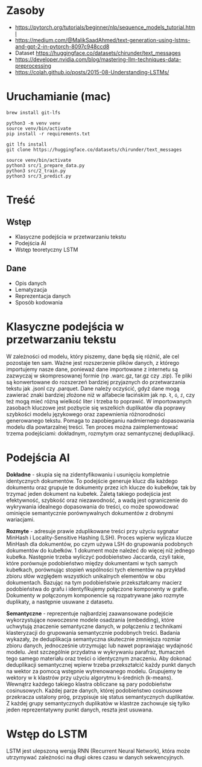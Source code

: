 # Zasoby
- https://pytorch.org/tutorials/beginner/nlp/sequence_models_tutorial.html
- https://medium.com/@MalikSaadAhmed/text-generation-using-lstms-and-gpt-2-in-pytorch-8097c948ccd8
- Dataset https://huggingface.co/datasets/chirunder/text_messages
- https://developer.nvidia.com/blog/mastering-llm-techniques-data-preprocessing
- https://colah.github.io/posts/2015-08-Understanding-LSTMs/

# Uruchamianie (mac)
```
brew install git-lfs

python3 -m venv venv
source venv/bin/activate
pip install -r requirements.txt

git lfs install
git clone https://huggingface.co/datasets/chirunder/text_messages

source venv/bin/activate
python3 src/1_prepare_data.py
python3 src/2_train.py
python3 src/3_predict.py
```

# Treść

## Wstęp

- Klasyczne podejścia w przetwarzaniu tekstu
- Podejścia AI
- Wstęp teoretyczny LSTM

## Dane

- Opis danych
- Lematyzacja
- Reprezentacja danych
- Sposób kodowania

# Klasyczne podejścia w przetwarzaniu tekstu

W zależności od modelu, który piszemy, dane będą się różnić, ale cel pozostaje ten sam. Ważne jest rozszerzenie plików danych, z którego importujemy nasze dane, ponieważ dane importowane z internetu są zazwyczaj w skompresowanej formie (np .warc.gz, tar.gz czy .zip). Te pliki są konwertowane do rozszerzeń bardziej przyjaznych do przetwarzania tekstu jak .jsonl czy .parquet. Dane należy oczyścić, gdyż dane mogą zawierać znaki bardziej złożone niż w alfabecie łacińskim jak np. `ł`, `ó`, `ź`, czy też mogą mieć różną wielkość liter i trzeba to poprawić. W importowanych zasobach kluczowe jest pozbycie się wszelkich duplikatów dla poprawy szybkości modelu językowego oraz zapewnienia różnorodności generowanego tekstu. Pomaga to zapobieganiu nadmiernego dopasowania modelu dla powtarzalnej treści. Ten proces można zaimplementować trzema podejściami: dokładnym, rozmytym oraz semantycznej deduplikacji. 

# Podejścia AI

**Dokładne** - skupia się na zidentyfikowaniu i usunięciu kompletnie identycznych dokumentów. To podejście generuje klucz dla każdego dokumentu oraz grupuje te dokumenty przez ich klucze do kubełków, tak by trzymać jeden dokument na kubełek. Zaletą takiego podejścia jest efektywność, szybkość oraz niezawodność, a wadą jest ograniczenie do wykrywania idealnego dopasowania do treści, co może spowodować ominięcie semantycznie porównywalnych dokumentów z drobnymi wariacjami. 

**Rozmyte** - adresuje prawie zduplikowane treści przy użyciu sygnatur MinHash i Locality-Sensitive Hashing (LSH). Proces wpierw wylicza klucze MinHash dla dokumentów, po czym używa LSH do grupowania podobnych dokumentów do kubełków. 1 dokument może należeć do więcej niż jednego kubełka. Następnie trzeba wyliczyć podobieństwo Jaccarda, czyli takie, które porównuje podobieństwo między dokumentami w tych samych kubełkach, porównując stopień wspólności tych elementów na przykład zbioru słów względem wszystkich unikalnych elementów w obu dokumentach. Bazując na tym podobieństwie przekształcamy macierz podobieństwa do grafu i identyfikujemy połączone komponenty w grafie. Dokumenty w połączonym komponencie są rozpatrywane jako rozmyte duplikaty, a następnie usuwane z datasetu. 

**Semantyczne** - reprezentuje najbardziej zaawansowane podejście wykorzystujące nowoczesne modele osadzania (embedding), które uchwytują znaczenie semantyczne danych, w połączeniu z technikami klasteryzacji do grupowania semantycznie podobnych treści. Badania wykazały, że deduplikacja semantyczna skutecznie zmniejsza rozmiar zbioru danych, jednocześnie utrzymując lub nawet poprawiając wydajność modelu. Jest szczególnie przydatna w wykrywaniu parafraz, tłumaczeń tego samego materiału oraz treści o identycznym znaczeniu. Aby dokonać deduplikacji semantycznej wpierw trzeba przekształcić każdy punkt danych na wektor za pomocą wstępnie wytrenowanego modelu. Grupujemy te wektory w k klastrów przy użyciu algorytmu k-średnich (k-means). Wewnątrz każdego takiego klastra obliczane są pary podobieństw cosinusowych. Każdej parze danych, której podobieństwo cosinusowe przekracza ustalony próg, przypisuje się status semantycznych duplikatów. Z każdej grupy semantycznych duplikatów w klastrze zachowuje się tylko jeden reprezentatywny punkt danych, reszta jest usuwana. 

# Wstęp do LSTM

LSTM jest ulepszoną wersją RNN (Recurrent Neural Network), która może utrzymywać zależności na długi okres czasu w danych sekwencyjnych.
